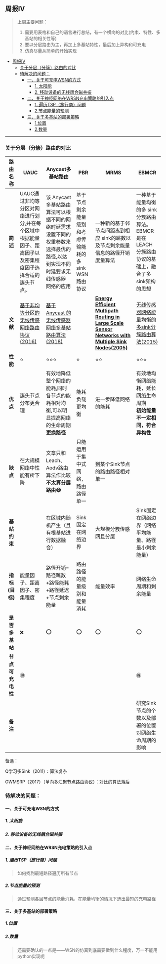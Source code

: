 ## 周报Ⅳ



> 上周主要问题：
>
> 1. 需要用表格和自己的语言进行总结，有一个横向的对比(约束、特性、多基站的相关性等)
> 2. 要以分层路由为主，再加上多基站特性，最后加上异构和可充电
> 3. 仿真尽量从简单的开始实现




* [周报Ⅳ](#%E5%91%A8%E6%8A%A5%E2%85%B3)
  * [关于分层（分簇）路由的对比](#%E5%85%B3%E4%BA%8E%E5%88%86%E5%B1%82%E5%88%86%E7%B0%87%E8%B7%AF%E7%94%B1%E7%9A%84%E5%AF%B9%E6%AF%94)
  * [待解决的问题：](#%E5%BE%85%E8%A7%A3%E5%86%B3%E7%9A%84%E9%97%AE%E9%A2%98)
    * [一、关于可充电WSN的方式](#%E4%B8%80%E5%85%B3%E4%BA%8E%E5%8F%AF%E5%85%85%E7%94%B5wsn%E7%9A%84%E6%96%B9%E5%BC%8F)
      * [1\. 太阳能](#1-%E5%A4%AA%E9%98%B3%E8%83%BD)
      * [2\. 移动设备的无线耦合磁共振](#2-%E7%A7%BB%E5%8A%A8%E8%AE%BE%E5%A4%87%E7%9A%84%E6%97%A0%E7%BA%BF%E8%80%A6%E5%90%88%E7%A3%81%E5%85%B1%E6%8C%AF)
    * [二、关于神经网络在WRSN充电策略的引入点](#%E4%BA%8C%E5%85%B3%E4%BA%8E%E7%A5%9E%E7%BB%8F%E7%BD%91%E7%BB%9C%E5%9C%A8wrsn%E5%85%85%E7%94%B5%E7%AD%96%E7%95%A5%E7%9A%84%E5%BC%95%E5%85%A5%E7%82%B9)
      * [1\. 遍历TSP（旅行商）问题](#1-%E9%81%8D%E5%8E%86tsp%E6%97%85%E8%A1%8C%E5%95%86%E9%97%AE%E9%A2%98)
      * [2\.节点能量的预测](#2%E8%8A%82%E7%82%B9%E8%83%BD%E9%87%8F%E7%9A%84%E9%A2%84%E6%B5%8B)
    * [三、关于多基站的部署策略](#%E4%B8%89%E5%85%B3%E4%BA%8E%E5%A4%9A%E5%9F%BA%E7%AB%99%E7%9A%84%E9%83%A8%E7%BD%B2%E7%AD%96%E7%95%A5)
      * [1\.位置](#1%E4%BD%8D%E7%BD%AE)
      * [2\.数量](#2%E6%95%B0%E9%87%8F)



---




### 关于分层（分簇）路由的对比
路由名称 | UAUC | Anycast多基站路由 | PBR | MRMS | EBMCR 
:-: |--- |--- |--- |--- |--- 
**简述** | UAUC通过非均等分区对网络进行划分,并在每个区域中根据能量因子、距离因子以及密集程度因子选择合适的簇头节点。 | 该 Anycast 多基站路由 算法可以根据不同的网络时延需求设置不同的权重参数来选择最优的路径,以达到实现不同时延要求无线传感器 网络的应用 | 基于节点剩余能量级别和考虑传输能耗的多sink WSN路由协议 | 一种新的基于邻节点间距离到相应 sink的跳数以及节点剩余能量信息的路径开销度量算法 | 一种基于能量均衡的多 sink 分簇路由算法。EBMCR 是在 LEACH 分簇路由协议的基础上，融合了多sink架构的思想 
**文献** | [基于非均等分区的无线传感网络路由协议(2016)]() | [基于 Anycast 的无线传感器网络多基站路由算法(2018)]() |  | [**Energy Efficient Multipath Routing in Large Scale Sensor Networks with Multiple Sink Nodes(2005)** ]() | [无线传感器网络能量均衡的多sink分簇路由算法(2015)]() 
**性能** | ⭐ | ⭐⭐⭐ | ⭐ | ⭐⭐ | ⭐⭐⭐ 
 **优点** | 簇头节点分布更合理 | 有效地降低整个网络的能耗,同时各节点的能耗相对均衡,可以明显提高网络的生命周期<br>**更换路径** | 能耗负载更均衡 | 进一步降低网络的能耗 | 有效地均衡网络能耗，延长网络生命周期<br>**初始能量不一定相同，符合异构性** 
 **缺点** | 在大规模网络中性能有所下降 | 文章只和Leach、Aodv路由算法作比较<br>**不太算分层路由😅** | 只能运用于集中式网络，路由路径单一 | 到某个Sink节点的路由路径相对单一 |  
 **基站约束** |  | 在区域内随机产生（且有根基站进行数据融合） | Sink固定在网络边界 | 大规模分簇传感网且分层 | Sink固定在网络边界（网络平均能量、路径最小剩余能量） 
 **指标(目标)** | 能量因子、距离因子、密集程度 | 路径开销=路径跳数+路径能耗+路径延迟+节点剩余能量 | 路由路径的能量级别和能量消耗 | 能量效率 | 网络生命周期和剩余能量 
 **是否多基站** | ❌ | ⭕ | ⭕ | ⭕ | ⭕                                                            
 **节点可充电性** | 🉐 |  | | | 🉐 
 **备注** | | | | | 研究Sink节点的个数以及部署的位置对网络生命周期的影响 

备选：

Q学习多Sink（2011）：算法复杂

OWMSRP（2017）（单向多汇聚节点路由协议）：对比的算法落后





### 待解决的问题：

#### 一、关于可充电WSN的方式

##### 1. 太阳能



##### 2. 移动设备的无线耦合磁共振





#### 二、关于神经网络在WRSN充电策略的引入点

##### 1. 遍历TSP（旅行商）问题

> 如何找到最短路径遍历所有节点

##### 2.节点能量的预测

> 通过预测各层节点的能量消耗，在能量均衡的情况下选出最短的充电路径



#### 三、关于多基站的部署策略

##### 1.位置



##### 2.数量











> 还需要确认的一点是——WSN的仿真到底需要做到什么程度，万一不能用python实现呢

